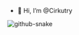 - 👋 Hi, I’m @Cirkutry

<picture>
  <source media="(prefers-color-scheme: dark)" srcset="github-snake-dark.svg" />
  <source media="(prefers-color-scheme: light)" srcset="github-snake.svg" />
  <img alt="github-snake" src="github-snake.svg" />
</picture>
<!---
Cirkutry/Cirkutry is a ✨ special ✨ repository because its `README.md` (this file) appears on your GitHub profile.
You can click the Preview link to take a look at your changes.
--->
